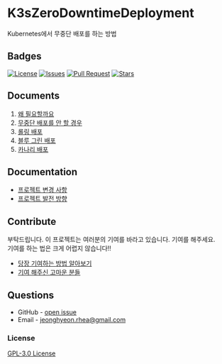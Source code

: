 # K3sZeroDowntimeDeployment

Kubernetes에서 무중단 배포를 하는 방법

## Badges

<!-- Badges -->
[![License](https://img.shields.io/github/license/rhea-so/K3sZeroDowntimeDeployment)](https://raw.githubusercontent.com/rhea-so/K3sZeroDowntimeDeployment/main/LICENSE)
[![Issues](https://img.shields.io/github/issues/rhea-so/K3sZeroDowntimeDeployment)](https://github.com/rhea-so/K3sZeroDowntimeDeployment/issues)
[![Pull Request](https://img.shields.io/github/issues-pr/rhea-so/K3sZeroDowntimeDeployment)](https://github.com/rhea-so/K3sZeroDowntimeDeployment/pulls)
[![Stars](https://img.shields.io/github/stars/rhea-so/K3sZeroDowntimeDeployment)](https://github.com/rhea-so/K3sZeroDowntimeDeployment)

## Documents

1. [왜 필요할까요](./document/01_WhyWeNeed.md)
2. [무중단 배포를 안 할 경우](./document/02_ReCreate.md)
3. [롤링 배포](./document/03_RollingUpdate.md)
4. [블루 그린 배포](./document/04_BlueGreenRelease.md)
5. [카나리 배포](./document/05_CanaryRelease.md)

## Documentation

* [프로젝트 변경 사항](https://github.com/rhea-so/K3sZeroDowntimeDeployment/blob/main/CHANGELOG.md)
* [프로젝트 발전 방향](https://github.com/rhea-so/K3sZeroDowntimeDeployment/blob/main/ROADMAP.md)

## Contribute

부탁드립니다. 이 프로젝트는 여러분의 기여를 바라고 있습니다. 기여를 해주세요.  
기여를 하는 법은 크게 어렵지 않습니다!!

* [당장 기여하는 방법 알아보기](https://github.com/rhea-so/K3sZeroDowntimeDeployment/blob/main/CONTRIBUTING.md)
* [기여 해주신 고마운 분들](https://github.com/rhea-so/K3sZeroDowntimeDeployment/blob/main/CONTRIBUTORS.md)

## Questions

* GitHub - [open issue](https://github.com/rhea-so/K3sZeroDowntimeDeployment/issues)
* Email - [jeonghyeon.rhea@gmail.com](mailto:jeonghyeon.rhea@gmail.com?subject=[GitHub]%20Project%20Moon%20Community-Question)

### License

[GPL-3.0 License](https://github.com/rhea-so/K3sZeroDowntimeDeployment/blob/main/LICENSE)
